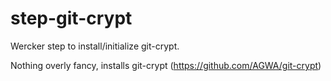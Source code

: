 step-git-crypt
==============

Wercker step to install/initialize git-crypt.

Nothing overly fancy, installs git-crypt (https://github.com/AGWA/git-crypt)


